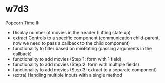 
# w7d3

<!-- 

Notes:
- We will work on the app "popcorn-time" we created the day before
- React Forms can take much longer than it seems (about 4h)

-->


Popcorn Time II:
- Display number of movies in the header (Lifting state up)
- extract Controls to a specific component (communication child-parent, now we need to pass a callback to the child component) 
- functionality to filter based on minRating (passing arguments in the callback)
- functionality to add movies (Step 1: form with 1 field)
- functionality to add movies (Step 2: form with multiple fields)
- functionality to add movies (Step 3: extract to a separate component)
- (extra) Handling multiple inputs with a single method


